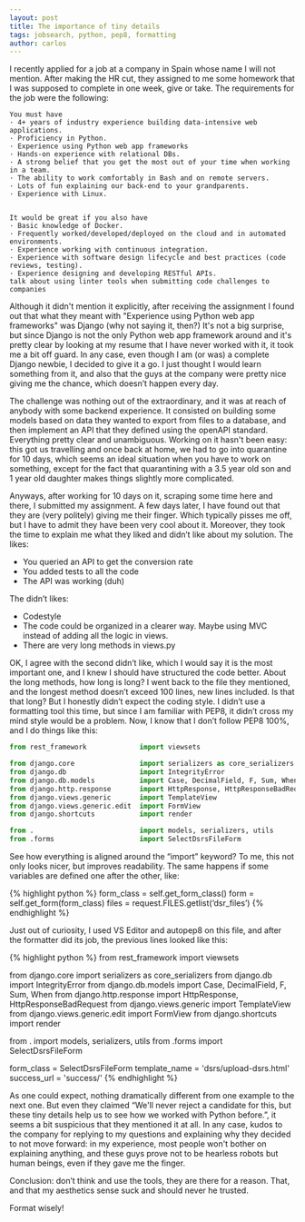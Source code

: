 ```yaml
---
layout: post
title: The importance of tiny details
tags: jobsearch, python, pep8, formatting
author: carlos
---
```


I recently applied for a job at a company in Spain whose name I will not mention. After making the HR cut, they assigned to me some homework that I was supposed to complete in one week, give or take. The requirements for the job were the following: 

```
You must have
· 4+ years of industry experience building data-intensive web applications.
· Proficiency in Python.
· Experience using Python web app frameworks
· Hands-on experience with relational DBs.
· A strong belief that you get the most out of your time when working in a team.
· The ability to work comfortably in Bash and on remote servers.
· Lots of fun explaining our back-end to your grandparents.
· Experience with Linux.


It would be great if you also have
· Basic knowledge of Docker.
· Frequently worked/developed/deployed on the cloud and in automated environments.
· Experience working with continuous integration.
· Experience with software design lifecycle and best practices (code reviews, testing).
· Experience designing and developing RESTful APIs.
talk about using linter tools when submitting code challenges to companies
```

Although it didn't mention it explicitly, after receiving the assignment I found out that what they meant with "Experience using Python web app frameworks" was Django (why not saying it, then?) It's not a big surprise, but since Django is not the only Python web app framework around and it's pretty clear by looking at my resume that I have never worked with it, it took me a bit off guard. In any case, even though I am (or was) a complete Django newbie, I decided to give it a go. I just thought I would learn something from it, and also that the guys at the company were pretty nice giving me the chance, which doesn’t happen every day. 

The challenge was nothing out of the extraordinary, and it was at reach of anybody with some backend experience. It consisted on building some models based on data they wanted to export from files to a database, and then implement an API that they defined using the openAPI standard. Everything pretty clear and unambiguous. 
Working on it hasn't been easy: this got us travelling and once back at home, we had to go into quarantine for 10 days, which seems an ideal situation when you have to work on something, except for the fact that quarantining with a 3.5 year old son and 1 year old daughter makes things slightly more complicated. 

Anyways, after working for 10 days on it, scraping some time here and there, I submitted my assignment. A few days later, I have found out that they are (very politely) giving me their finger. Which typically pisses me off, but I have to admit they have been very cool about it. Moreover, they took the time to explain me what they liked and didn’t like about my solution. 
The likes: 

+ You queried an API to get the conversion rate
+ You added tests to all the code 
+ The API was working (duh)


The didn’t likes:
- Codestyle 
- The code could be organized in a clearer way. Maybe using MVC instead of adding all the logic in views. 
- There are very long methods in views.py

OK, I agree with the second didn’t like, which I would say it is the most important one, and I knew I should have structured the code better. About the long methods, how long is long? I went back to the file they mentioned, and the longest method doesn’t exceed 100 lines, new lines included. Is that that long?
But I honestly didn’t expect the coding style. I didn’t use a formatting tool this time, but since I am familiar with PEP8, it didn’t cross my mind style would be a problem. 
Now, I know that I don’t follow PEP8 100%, and I do things like this: 

~~~ python
from rest_framework             import viewsets

from django.core                import serializers as core_serializers
from django.db                  import IntegrityError
from django.db.models           import Case, DecimalField, F, Sum, When
from django.http.response       import HttpResponse, HttpResponseBadRequest
from django.views.generic       import TemplateView
from django.views.generic.edit  import FormView
from django.shortcuts           import render

from .                          import models, serializers, utils
from .forms                     import SelectDsrsFileForm
~~~

See how everything is aligned around the “import” keyword? To me, this not only looks nicer, but improves readability. The same happens if some variables are defined one after the other, like:  

{% highlight python %}
form_class  = self.get_form_class()
form        = self.get_form(form_class)
files       = request.FILES.getlist(‘dsr_files’)
{% endhighlight %}

Just out of curiosity, I used VS Editor and autopep8 on this file, and after the formatter did its job, the previous lines looked like this: 

{% highlight python %}
 from rest_framework import viewsets

from django.core import serializers as core_serializers
from django.db import IntegrityError
from django.db.models import Case, DecimalField, F, Sum, When
from django.http.response import HttpResponse, HttpResponseBadRequest
from django.views.generic import TemplateView
from django.views.generic.edit import FormView
from django.shortcuts import render

from . import models, serializers, utils
from .forms import SelectDsrsFileForm


form_class = SelectDsrsFileForm
template_name = 'dsrs/upload-dsrs.html'
success_url = 'success/'
{% endhighlight %}

As one could expect, nothing dramatically different from one example to the next one. But even they claimed “We'll never reject a candidate for this, but these tiny details help us to see how we worked with Python before.”, it seems a bit suspicious that they mentioned it at all. In any case, kudos to the company for replying to my questions and explaining why they decided to not move forward: in my experience, most people won't bother on explaining anything, and these guys prove not to be hearless robots but human beings, even if they gave me the finger. 

Conclusion: don’t think and use the tools, they are there for a reason. That, and that my aesthetics sense suck and should never he trusted. 

Format wisely!



